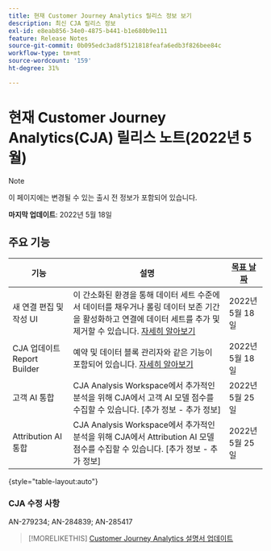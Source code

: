 ```yaml
---
title: 현재 Customer Journey Analytics 릴리스 정보 보기
description: 최신 CJA 릴리스 정보
exl-id: e8eab856-34e0-4875-b441-b1e680b9e111
feature: Release Notes
source-git-commit: 0b095edc3ad8f5121818feafa6edb3f826bee84c
workflow-type: tm+mt
source-wordcount: '159'
ht-degree: 31%

---
```


# 현재 Customer Journey Analytics(CJA) 릴리스 노트(2022년 5월)

>[!NOTE]
>
>이 페이지에는 변경될 수 있는 출시 전 정보가 포함되어 있습니다.

**마지막 업데이트**: 2022년 5월 18일

## 주요 기능

| 기능 | 설명 | [목표 날짜](/help/release-notes/releases.md) |
| ----------- | ---------- | ----- |
| 새 연결 편집 및 작성 UI | 이 간소화된 환경을 통해 데이터 세트 수준에서 데이터를 채우거나 롤링 데이터 보존 기간을 활성화하고 연결에 데이터 세트를 추가 및 제거할 수 있습니다. [자세히 알아보기](/help/connections/create-connection.md) | 2022년 5월 18일 |
| CJA 업데이트 Report Builder | 예약 및 데이터 블록 관리자와 같은 기능이 포함되어 있습니다. [자세히 알아보기](https://experienceleague.adobe.com/docs/analytics-platform/using/cja-reportbuilder/manage-reportbuilder.html) | 2022년 5월 18일 |
| 고객 AI 통합 | CJA Analysis Workspace에서 추가적인 분석을 위해 CJA에서 고객 AI 모델 점수를 수집할 수 있습니다. [추가 정보 - 추가 정보] | 2022년 5월 25일 |
| Attribution AI 통합 | CJA Analysis Workspace에서 추가적인 분석을 위해 CJA에서 Attribution AI 모델 점수를 수집할 수 있습니다. [추가 정보 - 추가 정보] | 2022년 5월 25일 |

{style=&quot;table-layout:auto&quot;}

### CJA 수정 사항

AN-279234; AN-284839; AN-285417

>[!MORELIKETHIS]
>[Customer Journey Analytics 설명서 업데이트](/help/release-notes/doc-changes.md)

